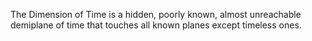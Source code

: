 The Dimension of Time is a hidden, poorly known, almost unreachable demiplane of time that touches all known planes except timeless ones.

